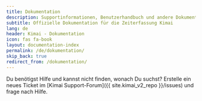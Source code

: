 ```yaml
---
title: Dokumentation
description: Supportinformationen, Benutzerhandbuch und andere Dokumentationen für die Kimai-Zeiterfassung
subtitle: Offizielle Dokumentation für die Zeiterfassung Kimai
lang: de
header: Kimai - Dokumentation
icon: fas fa-book
layout: documentation-index
permalink: /de/dokumentation/
skip_back: true
redirect_from: /dokumentation/
---
```


Du benötigst Hilfe und kannst nicht finden, wonach Du suchst? 
Erstelle ein neues Ticket im [Kimai Support-Forum]({{ site.kimai_v2_repo }}/issues) und frage nach Hilfe.
